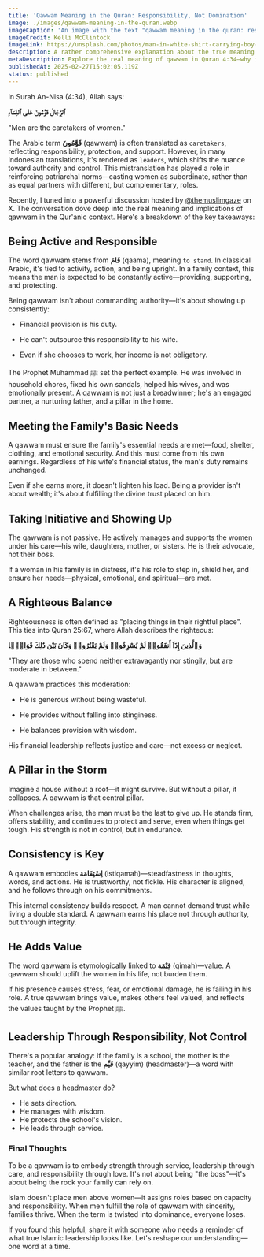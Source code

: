```yaml
---
title: 'Qawwam Meaning in the Quran: Responsibility, Not Domination'
image: ./images/qawwam-meaning-in-the-quran.webp
imageCaption: 'An image with the text "qawwam meaning in the quran: responsibility, not domination"'
imageCredit: Kelli McClintock
imageLink: https://unsplash.com/photos/man-in-white-shirt-carrying-boy-wBgAVAGjzFg
description: A rather comprehensive explanation about the true meaning of qawwam
metaDescription: Explore the real meaning of qawwam in Quran 4:34—why it's about responsibility, not authority, and how it reflects Islamic values of balance and care.
publishedAt: 2025-02-27T15:02:05.119Z
status: published
---
```


In Surah An-Nisa (4:34), Allah says:

**ٱلرِّجَالُ قَوَّٰمُونَ عَلَى ٱلنِّسَآءِ**

"Men are the caretakers of women."

The Arabic term **قَوَّٰمُونَ** (qawwam) is often translated as `caretakers`, reflecting responsibility, protection, and support. However, in many Indonesian translations, it's rendered as `leaders`, which shifts the nuance toward authority and control. This mistranslation has played a role in reinforcing patriarchal norms—casting women as subordinate, rather than as equal partners with different, but complementary, roles.

Recently, I tuned into a powerful discussion hosted by [@themuslimgaze](https://x.com/themuslimgaze/status/1655196209232105474) on X. The conversation dove deep into the real meaning and implications of qawwam in the Qur'anic context. Here's a breakdown of the key takeaways:

## Being Active and Responsible

The word qawwam stems from **ﻗَﺎﻡَ** (qaama), meaning `to stand`. In classical Arabic, it's tied to activity, action, and being upright. In a family context, this means the man is expected to be constantly active—providing, supporting, and protecting.

Being qawwam isn't about commanding authority—it's about showing up consistently:

- Financial provision is his duty.

- He can't outsource this responsibility to his wife.

- Even if she chooses to work, her income is not obligatory.

The Prophet Muhammad ﷺ set the perfect example. He was involved in household chores, fixed his own sandals, helped his wives, and was emotionally present. A qawwam is not just a breadwinner; he's an engaged partner, a nurturing father, and a pillar in the home.

## Meeting the Family's Basic Needs

A qawwam must ensure the family's essential needs are met—food, shelter, clothing, and emotional security. And this must come from his own earnings. Regardless of his wife's financial status, the man's duty remains unchanged.

Even if she earns more, it doesn't lighten his load. Being a provider isn't about wealth; it's about fulfilling the divine trust placed on him.

## Taking Initiative and Showing Up

The qawwam is not passive. He actively manages and supports the women under his care—his wife, daughters, mother, or sisters. He is their advocate, not their boss.

If a woman in his family is in distress, it's his role to step in, shield her, and ensure her needs—physical, emotional, and spiritual—are met.

## A Righteous Balance

Righteousness is often defined as "placing things in their rightful place". This ties into Quran 25:67, where Allah describes the righteous:

**وَٱلَّذِينَ إِذَآ أَنفَقُوا۟ لَمْ يُسْرِفُوا۟ وَلَمْ يَقْتُرُوا۟ وَكَانَ بَيْنَ ذَٰلِكَ قَوَامًۭا**

"They are those who spend neither extravagantly nor stingily, but are moderate in between."

A qawwam practices this moderation:

- He is generous without being wasteful.

- He provides without falling into stinginess.

- He balances provision with wisdom.

His financial leadership reflects justice and care—not excess or neglect.

## A Pillar in the Storm

Imagine a house without a roof—it might survive. But without a pillar, it collapses. A qawwam is that central pillar.

When challenges arise, the man must be the last to give up. He stands firm, offers stability, and continues to protect and serve, even when things get tough. His strength is not in control, but in endurance.

## Consistency is Key

A qawwam embodies **اِسْتِقَامَة** (istiqamah)—steadfastness in thoughts, words, and actions. He is trustworthy, not fickle. His character is aligned, and he follows through on his commitments.

This internal consistency builds respect. A man cannot demand trust while living a double standard. A qawwam earns his place not through authority, but through integrity.

## He Adds Value

The word qawwam is etymologically linked to **قِيْمَة** (qimah)—value. A qawwam should uplift the women in his life, not burden them.

If his presence causes stress, fear, or emotional damage, he is failing in his role. A true qawwam brings value, makes others feel valued, and reflects the values taught by the Prophet ﷺ.

## Leadership Through Responsibility, Not Control

There's a popular analogy: if the family is a school, the mother is the teacher, and the father is the **قَيِّم** (qayyim) (headmaster)—a word with similar root letters to qawwam.

But what does a headmaster do?

- He sets direction.
- He manages with wisdom.
- He protects the school's vision.
- He leads through service.

### Final Thoughts

To be a qawwam is to embody strength through service, leadership through care, and responsibility through love. It's not about being "the boss"—it's about being the rock your family can rely on.

Islam doesn't place men above women—it assigns roles based on capacity and responsibility. When men fulfill the role of qawwam with sincerity, families thrive. When the term is twisted into dominance, everyone loses.

If you found this helpful, share it with someone who needs a reminder of what true Islamic leadership looks like. Let's reshape our understanding—one word at a time.
